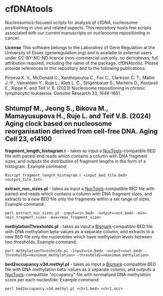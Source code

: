 # cfDNAtools 
Nucleosomics-focused scripts for analysis of cfDNA, nucleosome positioining _in vivo_ and related aspects. This repository hosts few scripts associated with our current manuscripts on nucleosome repositioning in cancer.

**License**
This software belongs to the Laboratory of Gene Regulation at the University of Essex (generegulation.org) and is availabe to external users under CC-BY-NC-ND licence (non-commercial use only, no derivateves, full attribution required, including the name of the package, cfDNAtools). Please provide references to this repository and to the following publications:

Piroeva K. V., McDonald C., Xanthopoulos C., Fox C., Clarkson C. T., Mallm J.-P., Vainshtein Y., Ruje L., Klett L. C., Stilgenbauer S., Mertens D., Kostareli E., Rippe K. and Teif V. B. (2023) Nucleosome repositioning in chronic lymphocytic leukaemia. Genome Research 33, 1649-1661.

Shtumpf M., Jeong S., Bikova M., Mamayusupova H., Ruje L. and Teif V.B. (2024) Aging clock based on nucleosome reorganisation derived from cell-free DNA. Aging Cell 23, e14100
--------------------------------------------------------------------------

**fragment_length_histogram.r** - takes as input a [NucTools](https://homeveg.github.io/nuctools/)-compatible BED file with paired-end reads which contains a column with DNA fragment sizes, and outputs the distribution of fragment lengths in the form of a histogram. Example command: 

```Rscript fragment_length_histogram.r <input_bed_file.bed> <output_file.txt>```

**extract_nuc_sizes.pl** - takes as input a [NucTools](https://homeveg.github.io/nuctools/)-compatible BED file with paired-end reads which contains a column with DNA fragment sizes, and extracts to a new BED file only the fragments within a set range of sizes. Example command: 

```perl extract_nuc_sizes.pl -input=<in.bed> -output=<out.bed> -min=<min_fragment_size> -max=<max_fragment_size>```

**methylationThresholds.pl** - takes as input a [Bismark](https://www.bioinformatics.babraham.ac.uk/projects/bismark/)-compatible BED file with DNA methylation beta-values as a separate column, and extracts to a new BED file only the nucleotides which have methylation levels between two thresholds. Example command: 

```perl methylationThresholds.pl -input=<in.bed> -output=<out.bed> -threshold1=<minimum_methylation> -threshold2=<maximum_methylation>```

**bed2occupancy.v3d.methyl.pl** - takes as input a [Bismark](https://www.bioinformatics.babraham.ac.uk/projects/bismark/)-compatible BED file with DNA methylation beta-values as a separate column, and outputs a [NucTools](https://homeveg.github.io/nuctools/)-compatible "occupancy" file with normalised DNA methylation score per each nucleotide. Example command: 

```perl bed2occupancy.v3d.methyl.pl <chr1.bed> <chr1.occ>```
